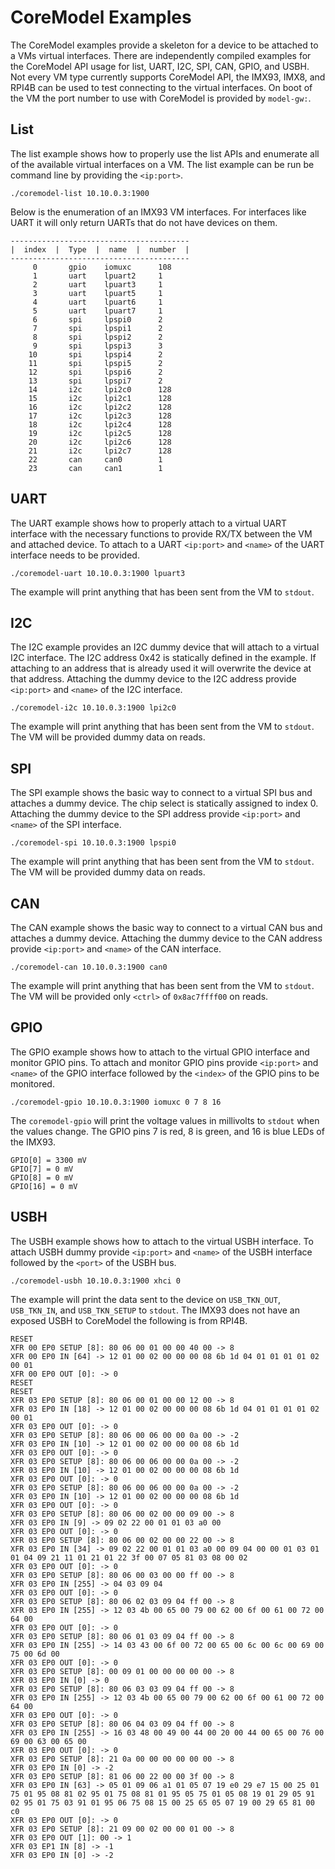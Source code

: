 # CoreModel Examples

The CoreModel examples provide a skeleton for a device to be attached to a VMs virtual interfaces. There are independently compiled examples for the CoreModel API usage for list, UART, I2C, SPI, CAN, GPIO, and USBH. Not every VM type currently supports CoreModel API, the IMX93, IMX8, and RPI4B can be used to test connecting to the virtual interfaces.
On boot of the VM the port number to use with CoreModel is provided by `model-gw:`.


## List

The list example shows how to properly use the list APIs and enumerate all of the available virtual interfaces on a VM. The list example can be run be command line by providing the `<ip:port>`.

```
./coremodel-list 10.10.0.3:1900
```

Below is the enumeration of an IMX93 VM interfaces. For interfaces like UART it will only return UARTs that do not have devices on them.

```
----------------------------------------
|  index  |  Type  |  name  |  number  |
----------------------------------------
     0       gpio    iomuxc      108
     1       uart    lpuart2     1
     2       uart    lpuart3     1
     3       uart    lpuart5     1
     4       uart    lpuart6     1
     5       uart    lpuart7     1
     6       spi     lpspi0      2
     7       spi     lpspi1      2
     8       spi     lpspi2      2
     9       spi     lpspi3      3
    10       spi     lpspi4      2
    11       spi     lpspi5      2
    12       spi     lpspi6      2
    13       spi     lpspi7      2
    14       i2c     lpi2c0      128
    15       i2c     lpi2c1      128
    16       i2c     lpi2c2      128
    17       i2c     lpi2c3      128
    18       i2c     lpi2c4      128
    19       i2c     lpi2c5      128
    20       i2c     lpi2c6      128
    21       i2c     lpi2c7      128
    22       can     can0        1
    23       can     can1        1

```

## UART

The UART example shows how to properly attach to a virtual UART interface with the necessary functions to provide RX/TX between the VM and attached device. To attach to a UART `<ip:port>` and `<name>` of the UART interface needs to be provided.

```
./coremodel-uart 10.10.0.3:1900 lpuart3
```

The example will print anything that has been sent from the VM to `stdout`.

## I2C

The I2C example provides an I2C dummy device that will attach to a virtual I2C interface. The I2C address 0x42 is statically defined in the example. If attaching to an address that is already used it will overwrite the device at that address. Attaching the dummy device to the I2C address provide `<ip:port>` and `<name>` of the I2C interface.

```
./coremodel-i2c 10.10.0.3:1900 lpi2c0
```

The example will print anything that has been sent from the VM to `stdout`. The VM will be provided dummy data on reads.

## SPI

The SPI example shows the basic way to connect to a virtual SPI bus and attaches a dummy device. The chip select is statically assigned to index 0. Attaching the dummy device to the SPI address provide `<ip:port>` and `<name>` of the SPI interface.

```
./coremodel-spi 10.10.0.3:1900 lpspi0
```

The example will print anything that has been sent from the VM to `stdout`. The VM will be provided dummy data on reads.

## CAN

The CAN example shows the basic way to connect to a virtual CAN bus and attaches a dummy device. Attaching the dummy device to the CAN address provide `<ip:port>` and `<name>` of the CAN interface.

```
./coremodel-can 10.10.0.3:1900 can0
```

The example will print anything that has been sent from the VM to `stdout`. The VM will be provided only `<ctrl>` of `0x8ac7ffff00` on reads.

## GPIO

The GPIO example shows how to attach to the virtual GPIO interface and monitor GPIO pins. To attach and monitor GPIO pins provide `<ip:port>` and `<name>` of the GPIO interface followed by the `<index>` of the GPIO pins to be monitored. 

```
./coremodel-gpio 10.10.0.3:1900 iomuxc 0 7 8 16
```

The `coremodel-gpio` will print the voltage values in millivolts to `stdout` when the values change. The GPIO pins 7 is red, 8 is green, and 16 is blue LEDs of the IMX93.

```
GPIO[0] = 3300 mV
GPIO[7] = 0 mV
GPIO[8] = 0 mV
GPIO[16] = 0 mV
``` 

## USBH

The USBH example shows how to attach to the virtual USBH interface. To attach USBH dummy provide `<ip:port>` and `<name>` of the USBH interface followed by the `<port>` of the USBH bus.

```
./coremodel-usbh 10.10.0.3:1900 xhci 0
```

The example will print the data sent to the device on `USB_TKN_OUT`, `USB_TKN_IN`, and `USB_TKN_SETUP` to `stdout`. The IMX93 does not have an exposed USBH to CoreModel the following is from RPI4B.

```
RESET
XFR 00 EP0 SETUP [8]: 80 06 00 01 00 00 40 00 -> 8
XFR 00 EP0 IN [64] -> 12 01 00 02 00 00 00 08 6b 1d 04 01 01 01 01 02 00 01
XFR 00 EP0 OUT [0]: -> 0
RESET
RESET
XFR 03 EP0 SETUP [8]: 80 06 00 01 00 00 12 00 -> 8
XFR 03 EP0 IN [18] -> 12 01 00 02 00 00 00 08 6b 1d 04 01 01 01 01 02 00 01
XFR 03 EP0 OUT [0]: -> 0
XFR 03 EP0 SETUP [8]: 80 06 00 06 00 00 0a 00 -> -2
XFR 03 EP0 IN [10] -> 12 01 00 02 00 00 00 08 6b 1d
XFR 03 EP0 OUT [0]: -> 0
XFR 03 EP0 SETUP [8]: 80 06 00 06 00 00 0a 00 -> -2
XFR 03 EP0 IN [10] -> 12 01 00 02 00 00 00 08 6b 1d
XFR 03 EP0 OUT [0]: -> 0
XFR 03 EP0 SETUP [8]: 80 06 00 06 00 00 0a 00 -> -2
XFR 03 EP0 IN [10] -> 12 01 00 02 00 00 00 08 6b 1d
XFR 03 EP0 OUT [0]: -> 0
XFR 03 EP0 SETUP [8]: 80 06 00 02 00 00 09 00 -> 8
XFR 03 EP0 IN [9] -> 09 02 22 00 01 01 03 a0 00
XFR 03 EP0 OUT [0]: -> 0
XFR 03 EP0 SETUP [8]: 80 06 00 02 00 00 22 00 -> 8
XFR 03 EP0 IN [34] -> 09 02 22 00 01 01 03 a0 00 09 04 00 00 01 03 01 01 04 09 21 11 01 21 01 22 3f 00 07 05 81 03 08 00 02
XFR 03 EP0 OUT [0]: -> 0
XFR 03 EP0 SETUP [8]: 80 06 00 03 00 00 ff 00 -> 8
XFR 03 EP0 IN [255] -> 04 03 09 04
XFR 03 EP0 OUT [0]: -> 0
XFR 03 EP0 SETUP [8]: 80 06 02 03 09 04 ff 00 -> 8
XFR 03 EP0 IN [255] -> 12 03 4b 00 65 00 79 00 62 00 6f 00 61 00 72 00 64 00
XFR 03 EP0 OUT [0]: -> 0
XFR 03 EP0 SETUP [8]: 80 06 01 03 09 04 ff 00 -> 8
XFR 03 EP0 IN [255] -> 14 03 43 00 6f 00 72 00 65 00 6c 00 6c 00 69 00 75 00 6d 00
XFR 03 EP0 OUT [0]: -> 0
XFR 03 EP0 SETUP [8]: 00 09 01 00 00 00 00 00 -> 8
XFR 03 EP0 IN [0] -> 0
XFR 03 EP0 SETUP [8]: 80 06 03 03 09 04 ff 00 -> 8
XFR 03 EP0 IN [255] -> 12 03 4b 00 65 00 79 00 62 00 6f 00 61 00 72 00 64 00
XFR 03 EP0 OUT [0]: -> 0
XFR 03 EP0 SETUP [8]: 80 06 04 03 09 04 ff 00 -> 8
XFR 03 EP0 IN [255] -> 16 03 48 00 49 00 44 00 20 00 44 00 65 00 76 00 69 00 63 00 65 00
XFR 03 EP0 OUT [0]: -> 0
XFR 03 EP0 SETUP [8]: 21 0a 00 00 00 00 00 00 -> 8
XFR 03 EP0 IN [0] -> -2
XFR 03 EP0 SETUP [8]: 81 06 00 22 00 00 3f 00 -> 8
XFR 03 EP0 IN [63] -> 05 01 09 06 a1 01 05 07 19 e0 29 e7 15 00 25 01 75 01 95 08 81 02 95 01 75 08 81 01 95 05 75 01 05 08 19 01 29 05 91 02 95 01 75 03 91 01 95 06 75 08 15 00 25 65 05 07 19 00 29 65 81 00 c0
XFR 03 EP0 OUT [0]: -> 0
XFR 03 EP0 SETUP [8]: 21 09 00 02 00 00 01 00 -> 8
XFR 03 EP0 OUT [1]: 00 -> 1
XFR 03 EP1 IN [8] -> -1
XFR 03 EP0 IN [0] -> -2

```